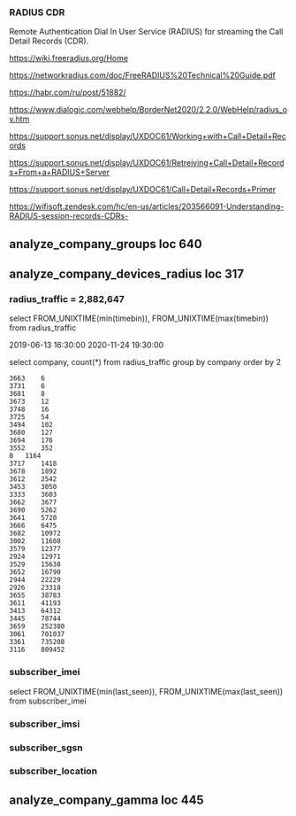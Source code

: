 ### RADIUS CDR
Remote Authentication Dial In User Service (RADIUS) for streaming the Call Detail Records (CDR).

https://wiki.freeradius.org/Home

https://networkradius.com/doc/FreeRADIUS%20Technical%20Guide.pdf

https://habr.com/ru/post/51882/

https://www.dialogic.com/webhelp/BorderNet2020/2.2.0/WebHelp/radius_ov.htm

https://support.sonus.net/display/UXDOC61/Working+with+Call+Detail+Records

https://support.sonus.net/display/UXDOC61/Retreiving+Call+Detail+Records+From+a+RADIUS+Server

https://support.sonus.net/display/UXDOC61/Call+Detail+Records+Primer

https://wifisoft.zendesk.com/hc/en-us/articles/203566091-Understanding-RADIUS-session-records-CDRs-


## analyze_company_groups loc  640


## analyze_company_devices_radius loc 317

### radius_traffic = 2,882,647

select FROM_UNIXTIME(min(timebin)), FROM_UNIXTIME(max(timebin)) from radius_traffic 

2019-06-13 16:30:00	   2020-11-24 19:30:00

select company, count(*) from radius_traffic group by company order by 2

```
3663	6
3731	6
3681	8
3673	12
3748	16
3725	54
3494	102
3680	127
3694	176
3552	352
0	1164
3717	1418
3678	1892
3612	2542
3453	3050
3333	3603
3662	3677
3690	5262
3641	5720
3666	6475
3682	10972
3002	11608
3579	12377
2924	12971
3529	15638
3652	16790
2944	22229
2926	23318
3655	38783
3611	41193
3413	64312
3445	78744
3659	252380
3061	701037
3361	735208
3116	809452
```

### subscriber_imei

select FROM_UNIXTIME(min(last_seen)), FROM_UNIXTIME(max(last_seen)) from subscriber_imei 


### subscriber_imsi

### subscriber_sgsn

### subscriber_location

## analyze_company_gamma loc 445
